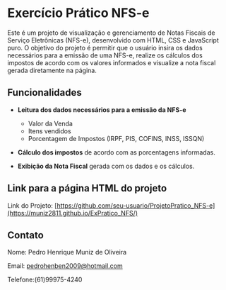 # Exercício Prático NFS-e

Este é um projeto de visualização e gerenciamento de Notas Fiscais de Serviço Eletrônicas (NFS-e), desenvolvido com HTML, CSS e JavaScript puro. O objetivo do projeto é permitir que o usuário insira os dados necessários para a emissão de uma NFS-e, realize os cálculos dos impostos de acordo com os valores informados e visualize a nota fiscal gerada diretamente na página.

## Funcionalidades

- **Leitura dos dados necessários para a emissão da NFS-e**
    - Valor da Venda
    - Itens vendidos
    - Porcentagem de Impostos (IRPF, PIS, COFINS, INSS, ISSQN)
  
- **Cálculo dos impostos** de acordo com as porcentagens informadas.

- **Exibição da Nota Fiscal** gerada com os dados e os cálculos.

## Link para a página HTML do projeto
Link do Projeto: [https://github.com/seu-usuario/ProjetoPratico_NFS-e](https://muniz2811.github.io/ExPratico_NFS/)

## Contato

Nome: Pedro Henrique Muniz de Oliveira

Email: pedrohenben2009@hotmail.com

Telefone:(61)99975-4240

